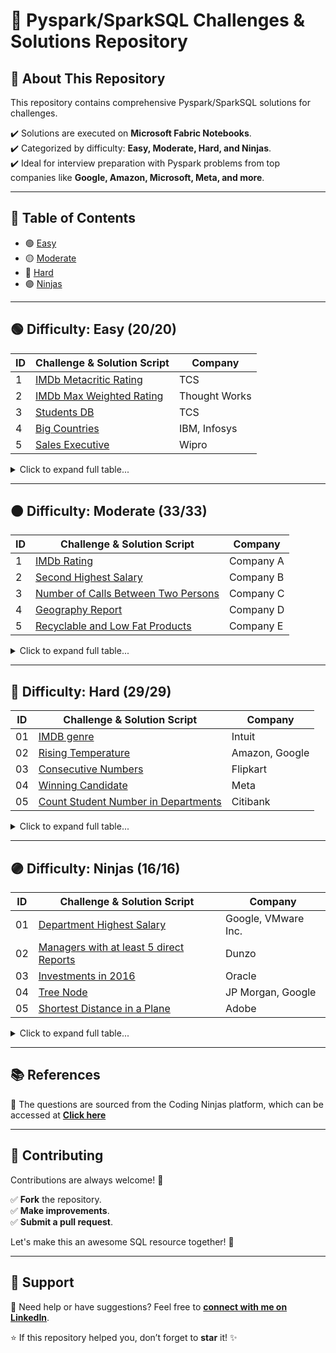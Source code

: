 # 🌟 Pyspark/SparkSQL Challenges & Solutions Repository


## 🚀 About This Repository
This repository contains comprehensive Pyspark/SparkSQL solutions for challenges.

✔️ Solutions are executed on **Microsoft Fabric Notebooks**.                                       
✔️ Categorized by difficulty: **Easy, Moderate, Hard, and Ninjas**.                               
✔️ Ideal for interview preparation with Pyspark problems from top companies like **Google, Amazon, Microsoft, Meta, and more**.

---

## 📌 Table of Contents
- 🟢 [Easy](/Coding%20Ninjas/Easy)
- 🟡 [Moderate](/Coding%20Ninjas/Moderate)
- 🔴 [Hard](/Coding%20Ninjas/Hard)
- 🟣 [Ninjas](/Coding%20Ninjas/Ninjas)

---


## 🟢 Difficulty: Easy (20/20) <a name="easy"></a>

| ID  | Challenge & Solution Script | Company |
|---- |-----------------------------|---------|
| 1   | [IMDb Metacritic Rating](/Coding%20Ninjas/Easy/01-%20IMDb%20Metacritic%20Rating/01-%20IMDb%20Metacritic%20Rating.ipynb) | TCS |
| 2   | [IMDb Max Weighted Rating](/Coding%20Ninjas/Easy/02-%20IMDb%20Max%20Weighted%20Rating/02-%20IMDb%20Max%20Weighted%20Rating.ipynb) | Thought Works |
| 3   | [Students DB](/Coding%20Ninjas/Easy/03-%20Students%20DB/03-%20Students%20DB.ipynb) | TCS |
| 4   | [Big Countries](/Coding%20Ninjas/Easy/04-%20Big%20Countries/04-%20Big%20Countries.ipynb) | IBM, Infosys |
| 5   | [Sales Executive](/Coding%20Ninjas/Easy/05-%20Sales%20Executive/05-%20Sales%20Executive.ipynb) | Wipro |

<details>
<summary>Click to expand full table...</summary>
  
| ID  | Challenge & Solution Script | Company |
|---- |-----------------------------|---------|
| 6   | [Director's Actor](/Coding%20Ninjas/Easy/06-%20Director's%20Actor/06-%20Director's%20Actor.ipynb) | Company F |
| 7   | [Combine Two Tables](/Coding%20Ninjas/Easy/07-%20Combine%20Two%20Tables/07-%20Combine%20Two%20Tables.ipynb) | Company G |
| 8   | [Swap Salary](/Coding%20Ninjas/Easy/08-%20Swap%20Salary/08-%20Swap%20Salary.ipynb) | Company H |
| 9   | [Rank Scores](/Coding%20Ninjas/Easy/09-%20Rank%20Scores/09-%20Rank%20Scores.ipynb) | Company I |
| 10  | [Warehouse Manager](/Coding%20Ninjas/Easy/10-%20Warehouse%20Manager/10-%20Warehouse%20Manager.ipynb) | Company J |
| 11  | [Article](/Coding%20Ninjas/Easy/11-%20Article/11-%20Article.ipynb) | Company K |
| 12  | [Marvel Cities](/Coding%20Ninjas/Easy/12-%20Marvel%20Cities/12-%20Marvel%20Cities.ipynb) | Company L |
| 13  | [Duplicate Emails](/Coding%20Ninjas/Easy/13-%20Duplicate%20Emails/13-%20Duplicate%20Emails.ipynb) | Company M |
| 14  | [Customer Placing the Largest Number Orders](/Coding%20Ninjas/Easy/14-%20Customer%20Placing%20the%20Largest%20Number%20Orders/14-%20Customer%20Placing%20the%20Largest%20Number%20Orders.ipynb) | Company N |
| 15  | [Triangle Judgement](/Coding%20Ninjas/Easy/15-%20Triangle%20Judgement/15-%20Triangle%20Judgement.ipynb) | Company O |
| 16  | [The Most Frequently Ordered Products for Each Customer](/Coding%20Ninjas/Easy/16-%20The%20Most%20Frequently%20Ordered%20Products%20for%20Each%20Customer/16-%20The%20Most%20Frequently%20Ordered%20Products%20for%20Each%20Customer.ipynb) | Company P |
| 17  | [NPV Queries](/Coding%20Ninjas/Easy/17-%20NPV%20Queries/17-%20NPV%20Queries.ipynb) | Company Q |
| 18  | [Orders With Maximum Quantity Above Average](/Coding%20Ninjas/Easy/18-%20Orders%20With%20Maximum%20Quantity%20Above%20Average/18-%20Orders%20With%20Maximum%20Quantity%20Above%20Average.ipynb) | Company R |
| 19  | [Product's Worth Over Invoices](/Coding%20Ninjas/Easy/19-%20Product's%20Worth%20Over%20Invoices/19-%20Product's%20Worth%20Over%20Invoices.ipynb) | Company S |
| 20  | [Spotify Sessions](/Coding%20Ninjas/Easy/20-%20Spotify%20Sessions/20-%20Spotify%20Sessions.ipynb) | Company T |
</details>

---

## 🟠 Difficulty: Moderate (33/33) <a name="moderate"></a>


| ID  | Challenge & Solution Script | Company |
|---- |-----------------------------|---------|
| 1   | [IMDb Rating](/Coding%20Ninjas/Moderate/01-%20IMDb%20Rating/01-%20IMDb%20Rating.ipynb) | Company A |
| 2   | [Second Highest Salary](/Coding%20Ninjas/Moderate/02-%20Second%20Highest%20Salary/02-%20Second%20Highest%20Salary.ipynb) | Company B |
| 3   | [Number of Calls Between Two Persons](/Coding%20Ninjas/Moderate/03-%20Number%20of%20Calls%20Between%20Two%20Persons/03-%20Number%20of%20Calls%20Between%20Two%20Persons.ipynb) | Company C |
| 4   | [Geography Report](/Coding%20Ninjas/Moderate/04-%20Geography%20Report/04-%20Geography%20Report.ipynb) | Company D |
| 5   | [Recyclable and Low Fat Products](/Coding%20Ninjas/Moderate/05-%20Recyclable%20and%20Low%20Fat%20Products/05-%20Recyclable%20and%20Low%20Fat%20Products.ipynb) | Company E |

<details>
  
<summary>Click to expand full table...</summary>
  
| ID  | Challenge & Solution Script | Company |
|---- |-----------------------------|---------| 
| 6   | [Ad-Free Sessions](/Coding%20Ninjas/Moderate/06-%20Ad-Free%20Sessions/06-%20Ad-Free%20Sessions.ipynb) | Company F |
| 7   | [Patients With a Condition](/Coding%20Ninjas/Moderate/07-%20Patients%20With%20a%20Condition/07-%20Patients%20With%20a%20Condition.ipynb) | Company G |
| 8   | [Fix the Issue](/Coding%20Ninjas/Moderate/08-%20Fix%20the%20Issue/08-%20Fix%20the%20Issue.ipynb) | Company H |
| 9   | [Shortest Distance](/Coding%20Ninjas/Moderate/09-%20Shortest%20Distance/09-%20Shortest%20Distance.ipynb) | Company I |
| 10  | [Classes with more than 5 students](/Coding%20Ninjas/Moderate/10-%20Classes%20with%20more%20than%205%20students/10-%20Classes%20with%20more%20than%205%20students.ipynb) | Company J |
| 11  | [Employees Earning More Than Their Manager](/Coding%20Ninjas/Moderate/11-%20Employees%20Earning%20More%20Than%20Their%20Manager/11-%20Employees%20Earning%20More%20Than%20Their%20Manager.ipynb) | Company K |
| 12  | [Customers Who Never Order](/Coding%20Ninjas/Moderate/12-%20Customers%20Who%20Never%20Order/12-%20Customers%20Who%20Never%20Order.ipynb) | Company L |
| 13  | [Delete Duplicate emails](/Coding%20Ninjas/Moderate/13-%20Delete%20Duplicate%20emails/13-%20Delete%20Duplicate%20emails.ipynb) | Company M |
| 14  | [Employee Bonus](/Coding%20Ninjas/Moderate/14-%20Employee%20Bonus/14-%20Employee%20Bonus.ipynb) | Company N |
| 15  | [Friend Request](/Coding%20Ninjas/Moderate/15-%20Friend%20Request/15-%20Friend%20Request.ipynb) | Company O |
| 16  | [Consecutive Available Seats](/Coding%20Ninjas/Moderate/16-%20Consecutive%20Available%20Seats/16-%20Consecutive%20Available%20Seats.ipynb) | Company P |
| 17  | [Biggest Single Number](/Coding%20Ninjas/Moderate/17-%20Biggest%20Single%20Number/17-%20Biggest%20Single%20Number.ipynb) | Company Q |
| 18  | [Not Boring Movies](/Coding%20Ninjas/Moderate/18-%20Not%20Boring%20Movies/18-%20Not%20Boring%20Movies.ipynb) | Company R |
| 19  | [Reformat Department Table](/Coding%20Ninjas/Moderate/19-%20Reformat%20Department%20Table/19-%20Reformat%20Department%20Table.ipynb) | Company S |
| 20  | [Queries Quality and Percentage](/Coding%20Ninjas/Moderate/20-%20Queries%20Quality%20and%20Percentage/20-%20Queries%20Quality%20and%20Percentage.ipynb) | Company T |
| 21  | [Create a Session Bar Chart](/Coding%20Ninjas/Moderate/21-%20Create%20a%20Session%20Bar%20Chart/21-%20Create%20a%20Session%20Bar%20Chart.ipynb) | Company U |
| 22  | [Number of Comments per Post](/Coding%20Ninjas/Moderate/22-%20Number%20of%20Comments%20per%20Post/22-%20Number%20of%20Comments%20per%20Post.ipynb) | Company V |
| 23  | [Customers Who Bought All Products](/Coding%20Ninjas/Moderate/23-%20Customers%20Who%20Bought%20All%20Products/23-%20Customers%20Who%20Bought%20All%20Products.ipynb) | Company W |
| 24  | [Apples & Oranges](/Coding%20Ninjas/Moderate/24-%20Apples%20&%20Oranges/24-%20Apples%20&%20Oranges.ipynb) | Company X |
| 25  | [Running Total for Different Genders](/Coding%20Ninjas/Moderate/25-%20Running%20Total%20for%20Different%20Genders/25-%20Running%20Total%20for%20Different%20Genders.ipynb) | Company Y |
| 26  | [Activity Participants](/Coding%20Ninjas/Moderate/26-%20Activity%20Participants/26-%20Activity%20Participants.ipynb) | Company Z |
| 27  | [Group Employees of the Same Salary](/Coding%20Ninjas/Moderate/27-%20Group%20Employees%20of%20the%20Same%20Salary/27-%20Group%20Employees%20of%20the%20Same%20Salary.ipynb) | Company AA |
| 28  | [Count Salary Categories](/Coding%20Ninjas/Moderate/28-%20Count%20Salary%20Categories/28-%20Count%20Salary%20Categories.ipynb) | Company BB |
| 29  | [Confirmation of Signups](/Coding%20Ninjas/Moderate/29-%20Confirmation%20of%20Signups/29-%20Confirmation%20of%20Signups.ipynb) | Company CC |
| 30  | [All the Pairs With the Maximum Number of Common Followers](/Coding%20Ninjas/Moderate/30-%20All%20the%20Pairs%20With%20the%20Maximum%20Number%20of%20Common%20Followers/30-%20All%20the%20Pairs%20With%20the%20Maximum%20Number%20of%20Common%20Followers.ipynb) | Company DD |
| 31  | [The Latest Login in 2020](/Coding%20Ninjas/Moderate/31-%20The%20Latest%20Login%20in%202020/31-%20The%20Latest%20Login%20in%202020.ipynb) | Company EE |
| 32  | [Sellers With No Sales](/Coding%20Ninjas/Moderate/32-%20Sellers%20With%20No%20Sales/32-%20Sellers%20With%20No%20Sales.ipynb) | Company FF |
| 33  | [Fix Names in a Table](/Coding%20Ninjas/Moderate/33-%20Fix%20Names%20in%20a%20Table/33-%20Fix%20Names%20in%20a%20Table.ipynb) | Company GG |
</details>

---

## 🔴 Difficulty: Hard (29/29) <a name="hard"></a>
| ID  | Challenge & Solution Script                                    | Company                                      |
|---- |----------------------------------------------- |---------------------------------------------- |
| 01  | [IMDB genre](/Coding%20Ninjas/Hard/01-%20IMDB%20Genre/01-%20IMDB%20Genre.ipynb) | Intuit                                       |
| 02  | [Rising Temperature](/Coding%20Ninjas/Hard/02-%20Rising%20Temperature/02-%20Rising%20Temperature.ipynb) | Amazon, Google                               |
| 03  | [Consecutive Numbers](/Coding%20Ninjas/Hard/03-%20Consecutive%20Numbers/03-%20Consecutive%20Numbers.ipynb) | Flipkart                                     |
| 04  | [Winning Candidate](/Coding%20Ninjas/Hard/04-%20Winning%20Candidate/04-%20Winning%20Candidate.ipynb) | Meta                                         |
| 05  | [Count Student Number in Departments](/Coding%20Ninjas/Hard/05-%20Count%20Student%20Number%20in%20Departments/05-%20Count%20Student%20Number%20in%20Departments.ipynb) | Citibank                                     |

<details>
<summary>Click to expand full table...</summary>
  
| ID  | Challenge & Solution Script                                    | Company                                      |
|---- |----------------------------------------------- |---------------------------------------------- |
| 06  | [Exchange Seats](/Coding%20Ninjas/Hard/06-%20Exchange%20Seats/06-%20Exchange%20Seats.ipynb) | Morgan Stanley                               |
| 07  | [Second Degree Follower](/Coding%20Ninjas/Hard/07-%20Second%20Degree%20Follower/07-%20Second%20Degree%20Follower.ipynb) | Groww                                        |
| 08  | [Biggest Window between Visits](/Coding%20Ninjas/Hard/08-%20Biggest%20Window%20between%20Visits/08-%20Biggest%20Window%20between%20Visits.ipynb) | Myntra, Goldman Sachs                        |
| 09  | [CN Banned](/Coding%20Ninjas/Hard/09-%20CN%20Banned/09-%20CN%20Banned.ipynb) | Morgan Stanley                               |
| 10  | [Maximum Transaction Each Day](/Coding%20Ninjas/Hard/10-%20Maximum%20Transaction%20Each%20Day/10-%20Maximum%20Transaction%20Each%20Day.ipynb) | Walmart                                      |
| 11  | [Department Top 3 Salaries](/Coding%20Ninjas/Hard/11-%20Department%20Top%203%20Salaries/11-%20Department%20Top%203%20Salaries.ipynb) | Microsoft                                    |
| 12  | [Immediate Food Delivery](/Coding%20Ninjas/Hard/12-%20Immediate%20Food%20Delivery/12-%20Immediate%20Food%20Delivery.ipynb) | MakeMyTrip                                   |
| 13  | [All Valid Triplets that can represent a Country](/Coding%20Ninjas/Hard/13-%20All%20Valid%20Triplets%20that%20can%20represent%20a%20Country/13-%20All%20Valid%20Triplets%20that%20can%20represent%20a%20Country.ipynb) | Thought Works, Microsoft, Siemens            |
| 14  | [Median Employee Salary](/Coding%20Ninjas/Hard/14-%20Median%20Employee%20Salary/14-%20Median%20Employee%20Salary.ipynb) | Goldman Sachs                                |
| 15  | [Get the Second Most Activity](/Coding%20Ninjas/Hard/15-%20Get%20the%20Second%20Most%20Activity/15-%20Get%20the%20Second%20Most%20Activity.ipynb) | Amazon, Goldman Sachs                        |
| 16  | [Find the Quiet Students in All Exams](/Coding%20Ninjas/Hard/16-%20Find%20the%20Quiet%20Students%20in%20All%20Exams/16-%20Find%20the%20Quiet%20Students%20in%20All%20Exams.ipynb) | Morgan Stanley, Walmart                      |
| 17  | [Find Cumulative Salary of an Employee](/Coding%20Ninjas/Hard/17-%20Find%20Cumulative%20Salary%20of%20an%20Employee/17-%20Find%20Cumulative%20Salary%20of%20an%20Employee.ipynb) | Linkedin, Sprinklr                           |
| 18  | [Find the Team Size](/Coding%20Ninjas/Hard/18-%20Find%20the%20Team%20Size/18-%20Find%20the%20Team%20Size.ipynb) | Meta, Siemens                                |
| 19  | [Top Travellers](/Coding%20Ninjas/Hard/19-%20Top%20Travellers/19-%20Top%20Travellers.ipynb) | IBM, Amazon                                  |
| 20  | [New Users Daily Count](/Coding%20Ninjas/Hard/20-%20New%20Users%20Daily%20Count/20-%20New%20Users%20Daily%20Count.ipynb) | Goldman Sachs                                |
| 21  | [Active Businesses](/Coding%20Ninjas/Hard/21-%20Active%20Businesses/21-%20Active%20Businesses.ipynb) | Samsung                                      |
| 22  | [Last Person to fit in the Bus](/Coding%20Ninjas/Hard/22-%20Last%20Person%20to%20fit%20in%20the%20Bus/22-%20Last%20Person%20to%20fit%20in%20the%20Bus.ipynb) | Flipkart                                     |
| 23  | [Capital Gain Loss](/Coding%20Ninjas/Hard/23-%20Capital%20Gain%20Loss/23-%20Capital%20Gain%20Loss.ipynb) | MakeMyTrip                                   |
| 24  | [Calculate Salaries](/Coding%20Ninjas/Hard/24-%20Calculate%20Salaries/24-%20Calculate%20Salaries.ipynb) | Atlassian, HSBC                              |
| 25  | [Evaluate Bool Expressions](/Coding%20Ninjas/Hard/25-%20Evaluate%20Bool%20Expressions/25-%20Evaluate%20Bool%20Expressions.ipynb) | Atlassian                                    |
| 26  | [Page Recommendations](/Coding%20Ninjas/Hard/26-%20Page%20Recommendations/26-%20Page%20Recommendations.ipynb) | Samsung                                      |
| 27  | [Trusted Contacts of User](/Coding%20Ninjas/Hard/27-%20Trusted%20Contacts%20of%20User/27-%20Trusted%20Contacts%20of%20User.ipynb) | Morgan Stanley, Goldman Sachs                |
| 28  | [Strong & Steady Friendship](/Coding%20Ninjas/Hard/28-%20Strong%20&%20Steady%20Friendship/28-%20Strong%20&%20Steady%20Friendship.ipynb) | Thought Works, Siemens                       |
| 29  | [Percentage of Users attended a Contest](/Coding%20Ninjas/Hard/29-%20Percentage%20of%20Users%20attended%20a%20Contest/29-%20Percentage%20of%20Users%20attended%20a%20Contest.ipynb) | Thought Works all 29 ques                    |
</details>

---

## 🟣 Difficulty: Ninjas (16/16) <a name="ninjas"></a>

| ID  |  Challenge & Solution Script                                   | Company                                      |
|---- |----------------------------------------------- |---------------------------------------------- |
| 01  | [Department Highest Salary](/Coding%20Ninjas/Hard/01-%20Department%20Highest%20Salary/01-%20Department%20Highest%20Salary.ipynb) | Google, VMware Inc.                          |
| 02  | [Managers with at least 5 direct Reports](/Coding%20Ninjas/Hard/02-%20Managers%20with%20at%20least%205%20direct%20Reports/02-%20Managers%20with%20at%20least%205%20direct%20Reports.ipynb) | Dunzo                                        |
| 03  | [Investments in 2016](/Coding%20Ninjas/Hard/03-%20Investments%20in%202016/03-%20Investments%20in%202016.ipynb) | Oracle                                       |
| 04  | [Tree Node](/Coding%20Ninjas/Hard/04-%20Tree%20Node/04-%20Tree%20Node.ipynb) | JP Morgan, Google                            |
| 05  | [Shortest Distance in a Plane](/Coding%20Ninjas/Hard/05-%20Shortest%20Distance%20in%20a%20Plane/05-%20Shortest%20Distance%20in%20a%20Plane.ipynb) | Adobe                                        |

<details>
<summary>Click to expand full table...</summary>

| ID  |  Challenge & Solution Script                                    | Company                                      |
|---- |----------------------------------------------- |----------------------------------------------|
| 06  | [Find the Missing ID's](/Coding%20Ninjas/Hard/06-%20Find%20the%20Missing%20ID's/06-%20Find%20the%20Missing%20ID's.ipynb) | Amazon                                       |
| 07  | [Premier League Stats](/Coding%20Ninjas/Hard/07-%20Premier%20League%20Stats/07-%20Premier%20League%20Stats.ipynb) | Google, ZS Associates                        |
| 08  | [Human Traffic Stadium](/Coding%20Ninjas/Hard/08-%20Human%20Traffic%20Stadium/08-%20Human%20Traffic%20Stadium.ipynb) | Deutsche Bank                                |
| 09  | [Report Contiguous Dates](/Coding%20Ninjas/Hard/09-%20Report%20Contiguous%20Dates/09-%20Report%20Contiguous%20Dates.ipynb) | Google                                       |
| 10  | [Transactions per Visit](/Coding%20Ninjas/Hard/10-%20Transactions%20per%20Visit/10-%20Transactions%20per%20Visit.ipynb) | Microsoft, Morgan Stanley                    |
| 11  | [Highest Grade for each Student](/Coding%20Ninjas/Hard/11-%20Highest%20Grade%20for%20each%20Student/11-%20Highest%20Grade%20for%20each%20Student.ipynb) | Microsoft                                    |
| 12  | [Product Price at a Given Date](/Coding%20Ninjas/Hard/12-%20Product%20Price%20at%20a%20Given%20Date/12-%20Product%20Price%20at%20a%20Given%20Date.ipynb) | Meta, HSBC                                   |
| 13  | [Rectangles Area](/Coding%20Ninjas/Hard/13-%20Rectangles%20Area/13-%20Rectangles%20Area.ipynb) | Morgan Stanley, JP Morgan                    |
| 14  | [Bank Account Summary](/Coding%20Ninjas/Hard/14-%20Bank%20Account%20Summary/14-%20Bank%20Account%20Summary.ipynb) | Google, Microsoft, Amazon, VMware Inc.       |
| 15  | [Countries you can safely visit in](/Coding%20Ninjas/Hard/15-%20Countries%20you%20can%20safely%20visit%20in/15-%20Countries%20you%20can%20safely%20visit%20in.ipynb) | Groww, Microsoft, Meta, Google               |
| 16  | [Suspicious Bank Accounts](/Coding%20Ninjas/Hard/16-%20Suspicious%20Bank%20Accounts/16-%20Suspicious%20Bank%20Accounts.ipynb) | Intuit, Google                               |

</details>

---

## 📚 References
🔹 The questions are sourced from the Coding Ninjas platform, which can be accessed at **[Click here](https://www.naukri.com/code360/problems?category[]=SQL%20Databases)**



---

## 🎯 Contributing
Contributions are always welcome! 🎉

✅ **Fork** the repository.  
✅ **Make improvements**.  
✅ **Submit a pull request**.  

Let's make this an awesome SQL resource together! 🚀

---

## 💬 Support
📩 Need help or have suggestions? Feel free to **[connect with me on LinkedIn](#)**.

⭐ If this repository helped you, don’t forget to **star** it! ✨

